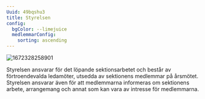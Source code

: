 ```yaml
---
Uuid: 49bqshu3
title: Styrelsen
config:
  bgColor: --limejuice
  medlemmarConfig:
    sorting: ascending
---
```

![1672328258901](https://www.kogvet.se/wp-content/uploads/2022/10/hemsidagb-1024x683.png)

Styrelsen ansvarar för det löpande sektionsarbetet och består av förtroendevalda ledamöter, utsedda av sektionens medlemmar på årsmötet. Styrelsen ansvarar även för att medlemmarna informeras om sektionens arbete, arrangemang och annat som kan vara av intresse för medlemmarna.
